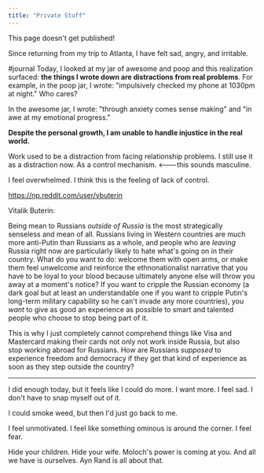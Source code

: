 ```yaml
---
title: "Private Stuff"
---
```


This page doesn't get published!

Since returning from my trip to Atlanta, I have felt sad, angry, and irritable. 

#journal 
Today, I looked at my jar of awesome and poop and this realization surfaced: **the things I wrote down are distractions from real problems**. For example, in the poop jar, I wrote: "impulsively checked my phone at 1030pm at night." Who cares? 

In the awesome jar, I wrote: "through anxiety comes sense making" and "in awe at my emotional progress."

**Despite the personal growth, I am unable to handle injustice in the real world.** 

Work used to be a distraction from facing relationship problems. I still use it as a distraction now. As a control mechanism. <---this sounds masculine. 

I feel overwhelmed. I think this is the feeling of lack of control. 

https://np.reddit.com/user/vbuterin 

Vitalik Buterin:

Being mean to Russians _outside of Russia_ is the most strategically senseless and mean of all. Russians living in Western countries are much more anti-Putin than Russians as a whole, and people who are _leaving_ Russia right now are particularly likely to hate what's going on in their country. What do you want to do: welcome them with open arms, or make them feel unwelcome and reinforce the ethnonationalist narrative that you have to be loyal to your blood because ultimately anyone else will throw you away at a moment's notice? If you want to cripple the Russian economy (a dark goal but at least an understandable one if you want to cripple Putin's long-term military capability so he can't invade any more countries), you _want_ to give as good an experience as possible to smart and talented people who choose to stop being part of it.

This is why I just completely cannot comprehend things like Visa and Mastercard making their cards not only not work inside Russia, but also stop working abroad for Russians. How are Russians _supposed_ to experience freedom and democracy if they get that kind of experience as soon as they step outside the country?

--------------------------

I did enough today, but it feels like I could do more. I want more. I feel sad. I don't have to snap myself out of it. 

I could smoke weed, but then I'd just go back to me. 

I feel unmotivated. I feel like something ominous is around the corner. I feel fear. 

Hide your children. Hide your wife. Moloch's power is coming at you. And all we have is ourselves. Ayn Rand is all about that. 

